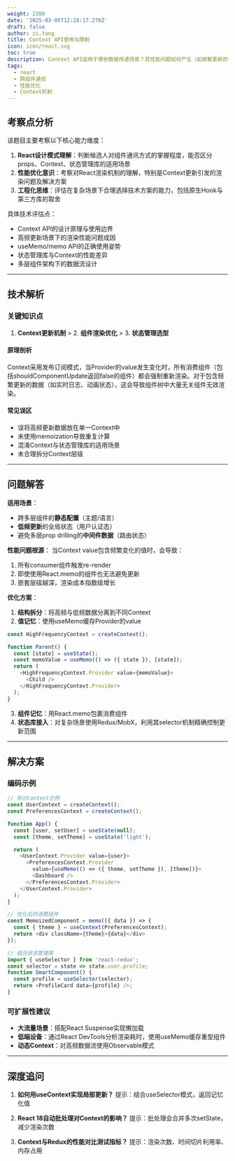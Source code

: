 ```yaml
---
weight: 2200
date: '2025-03-05T12:28:17.276Z'
draft: false
author: zi.Yang
title: Context API使用与限制
icon: icon/react.svg
toc: true
description: Context API适用于哪些数据传递场景？其性能问题如何产生（如频繁更新的数据）？请说明如何结合`useMemo`或状态管理库优化多层组件的数据传递？
tags:
  - react
  - 跨组件通信
  - 性能优化
  - Context机制
---
```


## 考察点分析

该题目主要考察以下核心能力维度：

1. **React设计模式理解**：判断候选人对组件通讯方式的掌握程度，能否区分props、Context、状态管理库的适用场景
2. **性能优化意识**：考察对React渲染机制的理解，特别是Context更新引发的渲染问题及解决方案
3. **工程化思维**：评估在复杂场景下合理选择技术方案的能力，包括原生Hook与第三方库的取舍

具体技术评估点：

- Context API的设计原理与使用边界
- 高频更新场景下的渲染性能问题成因
- useMemo/memo API的正确使用姿势
- 状态管理库与Context的性能差异
- 多层组件架构下的数据流设计

---

## 技术解析

### 关键知识点

1. **Context更新机制** > 2. **组件渲染优化** > 3. **状态管理选型**

#### 原理剖析

Context采用发布订阅模式，当Provider的value发生变化时，所有消费组件（包括shouldComponentUpdate返回false的组件）都会强制重新渲染。对于包含频繁更新的数据（如实时日志、动画状态），这会导致组件树中大量无关组件无效渲染。

#### 常见误区

- 误将高频更新数据放在单一Context中
- 未使用memoization导致重复计算
- 混淆Context与状态管理库的适用场景
- 未合理拆分Context层级

---

## 问题解答

**适用场景**：

- 跨多层组件的**静态配置**（主题/语言）
- **低频更新**的全局状态（用户认证态）
- 避免多层prop drilling的**中间件数据**（路由状态）

**性能问题根源**：
当Context value包含频繁变化的值时，会导致：

1. 所有consumer组件触发re-render
2. 即使使用React.memo的组件也无法避免更新
3. 嵌套层级越深，渲染成本指数级增长

**优化方案**：

1. **结构拆分**：将高频与低频数据分离到不同Context
2. **值记忆**：使用useMemo缓存Provider的value

```javascript
const HighFrequencyContext = createContext();

function Parent() {
  const [state] = useState();
  const memoValue = useMemo(() => ({ state }), [state]);
  return (
    <HighFrequencyContext.Provider value={memoValue}>
      <Child />
    </HighFrequencyContext.Provider>
  );
}
```

3. **组件记忆**：用React.memo包裹消费组件
4. **状态库接入**：对复杂场景使用Redux/MobX，利用其selector机制精确控制更新范围

---

## 解决方案

### 编码示例

```javascript
// 拆分Context示例
const UserContext = createContext();
const PreferencesContext = createContext();

function App() {
  const [user, setUser] = useState(null);
  const [theme, setTheme] = useState('light');

  return (
    <UserContext.Provider value={user}>
      <PreferencesContext.Provider 
        value={useMemo(() => ({ theme, setTheme }), [theme])}>
        <Dashboard />
      </PreferencesContext.Provider>
    </UserContext.Provider>
  );
}

// 优化后的消费组件
const MemoizedComponent = memo(({ data }) => {
  const { theme } = useContext(PreferencesContext);
  return <div className={theme}>{data}</div>
});

// 结合状态管理库
import { useSelector } from 'react-redux';
const selector = state => state.user.profile;
function SmartComponent() {
  const profile = useSelector(selector);
  return <ProfileCard data={profile} />;
}
```

### 可扩展性建议

- **大流量场景**：搭配React Suspense实现懒加载
- **低端设备**：通过React DevTools分析渲染耗时，使用useMemo缓存重型组件
- **动态Context**：对高频数据流使用Observable模式

---

## 深度追问

1. **如何用useContext实现局部更新？**
提示：结合useSelector模式，返回记忆化值

2. **React 18自动批处理对Context的影响？**
提示：批处理会合并多次setState，减少渲染次数

3. **Context与Redux的性能对比测试指标？**
提示：渲染次数、时间切片利用率、内存占用
